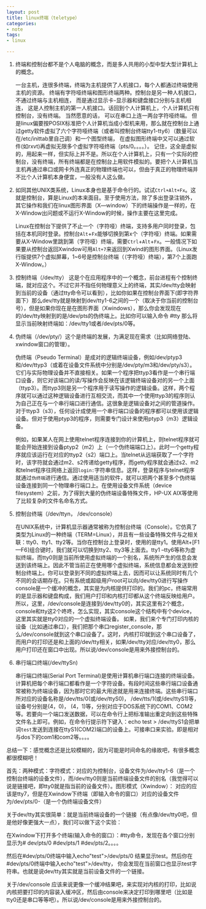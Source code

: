 ```yaml
---
layout: post
title: linux终端（teletype）
categories:
- note
tags:
- linux

---
```


1. 终端和控制台都不是个人电脑的概念，而是多人共用的小型中型大型计算机上的概念。

	一台主机，连很多终端，终端为主机提供了人机接口，每个人都通过终端使用主机的资源。 终端有字符哑终端和图形终端两种。控制台是另一种人机接口， 不通过终端与主机相连， 而是通过显示卡-显示器和键盘接口分别与主机相连， 这是人控制主机的第一人机接口。话回到个人计算机上，个人计算机只有控制台，没有终端。 当然愿意的话， 可以在串口上连一两台字符哑终端。 但是linux偏要按POSIX标准把个人计算机当成小型机来用，那么就在控制台上通过getty软件虚拟了六个字符哑终端（或者叫控制台终端tty1-tty6）（数量可以在/etc/inittab里自己调）和一个图型终端， 在虚拟图形终端中又可以通过软件(如rxvt)再虚拟无限多个虚拟字符哑终端（pts/0。。。。）。 记住，这全是虚拟的，用起来一样，但实际上并不是。所以在个人计算机上，只有一个实际的控制台，没有终端，所有终端都是在控制台上用软件模拟的。要把个人计算机当主机再通过串口或网卡外连真正的物理终端也可以，但由于真正的物理终端并不比个人计算机本身便宜，一般没有人这么做。

2. 如同其他UNIX类系统，Linux本身也是基于命令行的。试试`Ctrl+Alt+Fx`。这就是控制台，算是Linux的本来面目。至于使用方法，除了多出登录注销外，其它操作和我们在linux图形界面（X—window）下的终端操作是一样的，在X-Window出问题或不运行X-Window的时候，操作主要在这里完成。

	Linux在控制台下提供了不止一个（字符哑）终端，支持多用户同时登录，包括在本机同时登录。控制台`Alt`+`Fx`能够切换到第x个（字符哑）终端。如果需要从X-Window里跳到第（字符哑）终端，需要`Ctrl`+`Alt`+`Fx`。一般情况下如果要从控制台返回Xwindow可用`Alt+7`来返回到Xwind的图形界面。（Linux发行版提供7个虚拟屏幕，1~6号是控制台终端（（字符哑）终端），第7个上面跑X-Window。）

3. 控制终端（/dev/tty） 这是个在应用程序中的一个概念，前台进程有个控制终端，就对应这个。不过它并不指任何物理意义上的终端，其实/dev/tty会映射到当前的设备（通过tty命令可以看到），比如你如果在控制台界面下(即字符界面下）那么dev/tty就是映射到dev/tty1-6之间的一个（取决于你当前的控制台号），但是如果你现在是在图形界面（Xwindows），那么你会发现现在的/dev/tty映射到的是/dev/pts的伪终端上。比如你可以输入命令 #tty 那么将显示当前映射终端如：/dev/tty1或者/dev/pts/0等。

4. 伪终端（/dev/pty/）这个是终端的发展，为满足现在需求（比如网络登陆、xwindow窗口的管理）。

	伪终端（Pseudo Terminal）是成对的逻辑终端设备，例如/dev/ptyp3和/dev/ttyp3（或着在设备文件系统中分别是/dev/pty/m3和/dev/pty/s3）。它们与实际物理设备并不直接相关。如果一个程序把ttyp3看作是一个串行端口设备，则它对该端口的读/写操作会反映在该逻辑终端设备对的另一个上面（ttyp3）。而ttyp3则是另一个程序用于读写操作的逻辑设备。这样，两个程序就可以通过这种逻辑设备进行互相交流，而其中一个使用ttyp3的程序则认为自己正在与一个串行端口进行通信。这很象是逻辑设备对之间的管道操作。对于ttyp3（s3），任何设计成使用一个串行端口设备的程序都可以使用该逻辑设备。但对于使用ptyp3的程序，则需要专门设计来使用ptyp3（m3）逻辑设备。

	例如，如果某人在网上使用telnet程序连接到你的计算机上，则telnet程序就可能会开始连接到设备ptyp2（m2）上（一个伪终端端口上）。此时一个getty程序就应该运行在对应的ttyp2（s2）端口上。当telnet从远端获取了一个字符时，该字符就会通过m2、s2传递给getty程序，而getty程序就会通过s2、m2和telnet程序往网络上返回`login:`字符串信息。这样，登录程序与telnet程序就通过`伪终端`进行通信。通过使用适当的软件，就可以把两个甚至多个伪终端设备连接到同一个物理串行端口上。在使用设备文件系统（device filesystem）之前，为了得到大量的伪终端设备特殊文件，HP-UX AIX等使用了比较复杂的文件名命名方式。

5. 控制台终端（/dev/ttyn， /dev/console）

	在UNIX系统中，计算机显示器通常被称为控制台终端（Console）。它仿真了类型为Linux的一种终端（TERM=Linux），并且有一些设备特殊文件与之相关联：tty0、tty1、tty2等。当你在控制台上登录时，使用的是tty1。使用Alt+[F1—F6]组合键时，我们就可以切换到tty2、tty3等上面去。tty1 –tty6等称为虚拟终端，而tty0则是当前所使用虚拟终端的一个别名，系统所产生的信息会发送到该终端上。因此不管当前正在使用哪个虚拟终端，系统信息都会发送到控制台终端上。你可以登录到不同的虚拟终端上去，因而可以让系统同时有几个不同的会话期存在。只有系统或超级用户root可以向/dev/tty0进行写操作console是一个缓冲的概念，其实是为内核提供打印的。我们的pc，终端常用的是显示器和键盘构成，我们用户打印和内核打印都从这个终端反映给用户。所以，这里，/dev/console是连接到/dev/tty0的，其实这里有2个概念，console和tty这2个咚咚，怎么实现，其实console这个结构中有个device，这里其实就是tty0对应的一个虚拟终端设备。 如果，我们来个专门打印内核的设备（比如通过串口），我们把那个串口register_console，那么/dev/console就到这个串口设备了。这时，内核打印就到这个串口设备了，而用户的打印还是和上面的/dev/tty相关，如果/dev/tty对应/dev/tty0，那么用户打印还在窗口中出现。所以说/dev/console是用来外接控制台的。

6. 串行端口终端(/dev/ttySn)

	串行端口终端(Serial Port Terminal)是使用计算机串行端口连接的终端设备。计算机把每个串行端口都看作是一个字符设备。有段时间这些串行端口设备通常被称为终端设备，因为那时它的最大用途就是用来连接终端。这些串行端口所对应的设备名称是/dev/tts/0(或/dev/ttyS0)， /dev/tts/1(或/dev/ttyS1)等，设备号分别是(4，0)， (4，1)等，分别对应于DOS系统下的COM1、COM2等。若要向一个端口发送数据，可以在命令行上把标准输出重定向到这些特殊文件名上即可。例如，在命令行提示符下键入：echo test > /dev/ttyS1会把单词`test`发送到连接在ttyS1(COM2)端口的设备上。可接串口来实验。即是相对与dos下的com1和com2等。。。。



总结一下：感觉概念还是比较模糊的，因为可能是时间命名的缘故吧，有很多概念都很模糊吧！

首先：两种模式：字符模式：对应的为控制台，设备文件为/dev/tty1-6（是一个控制台终端的设备文件），而/dev/tty0则是当前终端设备文件的别名（我觉得可以说是链接吧，即tty0就是指当前的设备文件）。图形模式（Xwindow）： 对应的应该是tty7，但是在Xwindow下终端（即输入命令的窗口）对应的设备文件为/dev/pts/0-（是一个伪终端设备文件）

关于dev/tty其实很简单：就是当前终端设备的一个链接（有点像/dev/tty0吧，但是他好像更强大一点），我们可以做下这个实验：

在Xwindow下打开多个终端(输入命令的窗口）：#tty命令，发现在各个窗口分别显示为# dev/pts/0  #dev/pts/1  #dev/pts/2。。。。

然后在#dev/pts/0终端中输入echo"test">/dev/pts/0 结果显示test。然后你在#dev/pts/0终端中输入echo"test">/dev/tty， 你会发现在当前窗口也显示test字符串。也就是说dev/tty其实就是当前设备文件的一个链接。

关于/dev/console  应该来说更像一个缓冲结果吧，来实现对内核的打印，比如说内核把要打印的内容装入缓冲区，然后由console来决定打印到哪里吧（比如是tty0还是串口等等吧）。所以说/dev/console是用来外接控制台的。
